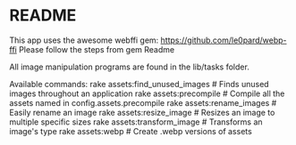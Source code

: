 # README

This app uses the awesome webffi gem: https://github.com/le0pard/webp-ffi
Please follow the steps from gem Readme


All image manipulation programs are found in the lib/tasks folder.

Available commands:
rake assets:find_unused_images          # Finds unused images throughout an application
rake assets:precompile                  # Compile all the assets named in config.assets.precompile
rake assets:rename_images               # Easily rename an image
rake assets:resize_image                # Resizes an image to multiple specific sizes
rake assets:transform_image             # Transforms an image's type
rake assets:webp                        # Create .webp versions of assets
